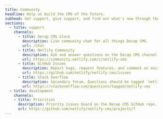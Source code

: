 ```yaml
---
title: Community
headline: Help us build the CMS of the future.
subhead: Get support, give support, and find out what's new through the channels below.
sections:
  - title: support
    channels:
      - title: Decap CMS Slack
        description: Live community chat for all things Decap CMS.
        url: /chat
      - title: Netlify Community
        description: Ask and answer questions on the Decap CMS channel of the Netlify community forum.
        url: https://community.netlify.com/c/netlify-cms
      - title: GitHub Issues
        description: Report bugs, request features, and comment on existing issues.
        url: https://github.com/netlify/netlify-cms/issues
      - title: Stack Overflow
        description: Secondary forum. Questions should be tagged `netlify-cms`.
        url: https://stackoverflow.com/questions/tagged/netlify-cms
  - title: development
    channels:
    - title: Priorities
      description: Priority issues board on the Decap CMS GitHub repo.
      url: https://github.com/netlify/netlify-cms/projects/7
---
```

